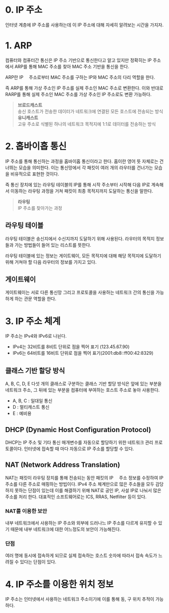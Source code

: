 # 0. IP 주소

인터넷 계층에 IP 주소를 사용하는데 이 IP 주소에 대해 자세히 알려보는 시간을 가지자.

# 1. ARP

컴퓨터와 컴퓨터간 통신은 IP 주소 기반으로 통신한다고 알고 있지만 정확히는 IP 주소에서 ARP를 통해 MAC 주소를 찾아 MAC 주소 기반을 통신을 한다.

ARP란 IP 　주소로부터 MAC 주소를 구하는 IP와 MAC 주소의 다리 역할을 한다.

즉 ARP를 통해 가상 주소인 IP 주소를 실제 주소인 MAC 주소로 변환한다.
이와 반대로 RARP를 통해 실제 주소인 MAC 주소를 가상 주소인 IP 주소로도 변환 가능하다.

> **브로드캐스트**<br>
> 송신 호스트가 전송한 데이터가 네트워크에 연결된 모든 호스트에 전송되는 방식
> **유니캐스트**<br>
> 고유 주소로 식별된 하나의 네트워크 목적지에 1:1로 데이터를 전송하는 방식

# 2. 홉바이홉 통신

IP 주소를 통해 통신하는 과정을 홉바이홉 통신이라고 한다.
홉이란 영어 뜻 자체로는 건너뛰는 모습을 의미한다. 이는 통신망에서 각 패킷이 여러 개의 라우터를 건너가는 모습을 비유적으로 표현한 것이다.

즉 통신 장치에 있는 라우팅 테이블의 IP를 통해 시작 주소부터 시작해 다음 IP로 계속해서 이동하는 라우팅 과정을 거쳐 패킷이 최종 목적지까지 도달하는 통신을 말한다.

> **라우팅**<br>
> IP 주소를 찾아가는 과정

## 라우팅 테이블

라우팅 테이블은 송신지에서 수신지까지 도달하기 위해 사용된다. 라우터의 목적지 정보들과 가는 방법들이 들어 있는 리스트를 뜻한다.

라우팅 테이블에 있는 정보는 게이트웨이, 모든 목적지에 대해 해당 목적지에 도달하기 위해 거쳐야 할 다음 라우터의 정보를 가지고 있다.

## 게이트웨이

게이트웨이는 서로 다른 통신망 그리고 프로토콜을 사용하는 네트워크 간의 통신을 가능하게 하는 관문 역할을 한다.

# 3. IP 주소 체계

IP 주소는 IPv4와 IPv6로 나뉜다.

- IPv4는 32비트를 8비트 단위로 점을 찍어 표기 (123.45.67.90)
- IPv6는 64비트를 16비트 단위로 점을 찍어 표기(2001:db8::ff00:42:8329)

## 클래스 기반 할당 방식

A, B, C, D, E 다섯 개의 클래스로 구분하는 클래스 기반 할당 방식은 앞에 있는 부분을 네트워크 주소, 그 뒤에 있는 부분을 컴퓨터에 부여하는 호스트 주소로 놓아 사용한다.

- A, B, C : 일대일 통신
- D : 멀티캐스트 통신
- E : 예비용

## DHCP (Dynamic Host Configuration Protocol)

DHCP는 IP 주소 및 기타 통신 매개변수를 자동으로 할당하기 위한 네트워크 관리 프로토콜이다. 인터넷에 접속할 때 마다 자동으로 IP 주소를 할당할 수 있다.

## NAT (Network Address Translation)

NAT는 패킷이 라우팅 장치를 통해 전송되는 동안 패킷의 IP 　주소 정보를 수정하여 IP 주소를 다른 주소로 매핑하는 방빕이다.
IPv4 주소 체계만으로 많은 주소들을 모두 감당하지 못하는 단점이 있는데 이를 해결하기 위해 NAT로 공인 IP, 사설 IP로 나눠서 많은 주소를 처리 한다. 대표적인 소프트웨어로는 ICS, RRAS, Netfilter 등이 있다.

### NAT를 이용한 보안

내부 네트워크에서 사용하는 IP 주소와 외부에 드러나느 IP 주소를 다르게 유지할 수 있기 때문에 내부 네트워크에 대한 어느정도의 보안이 가능해진다.

### 단점

여러 명에 동시에 접속하게 되므로 실제 접속하는 호스트 숫자에 따라서 접속 속도가 느려질 수 있다는 단점이 있다.

# 4. IP 주소를 이용한 위치 정보

IP 주소는 인터넷에서 사용하는 네트워크 주소이기에 이를 통해 동, 구 위치 추적이 가능하다.
